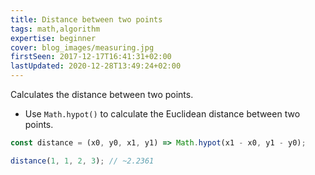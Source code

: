 ```yaml
---
title: Distance between two points
tags: math,algorithm
expertise: beginner
cover: blog_images/measuring.jpg
firstSeen: 2017-12-17T16:41:31+02:00
lastUpdated: 2020-12-28T13:49:24+02:00
---
```


Calculates the distance between two points.

- Use `Math.hypot()` to calculate the Euclidean distance between two points.

```js
const distance = (x0, y0, x1, y1) => Math.hypot(x1 - x0, y1 - y0);
```

```js
distance(1, 1, 2, 3); // ~2.2361
```
